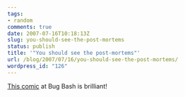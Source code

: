 ```yaml
---
tags:
- random
comments: true
date: 2007-07-16T10:18:13Z
slug: you-should-see-the-post-mortems
status: publish
title: '"You should see the post-mortems"'
url: /blog/2007/07/16/you-should-see-the-post-mortems/
wordpress_id: "126"
---
```


[This comic](http://www.bugbash.net/comic/113.html) at Bug Bash is brilliant!
